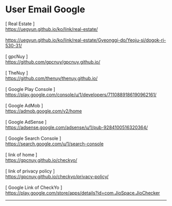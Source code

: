 # User Email Google
[ Real Estate ]
<br>https://uegyun.github.io/ko/link/real-estate/
<br>
<br>https://uegyun.github.io/ko/link/real-estate/Gyeonggi-do/Yeoju-si/dogok-ri-530-31/
<br>
<br>[ gpcNuy ]
<br>https://github.com/gpcnuy/gpcnuy.github.io/
<br>
<br>[ TheNuy ]
<br>https://github.com/thenuy/thenuy.github.io/
<br>
<br>[ Google Play Console ]
<br>https://play.google.com/console/u/1/developers/7110889186190962161/
<br>
<br>[ Google AdMob ]
<br>https://admob.google.com/v2/home
<br>
<br>[ Google AdSense ]
<br>https://adsense.google.com/adsense/u/1/pub-9284100516320364/
<br>
<br>[ Google Search Console ]
<br>https://search.google.com/u/1/search-console
<br>
<br>[ link of home ]
<br>https://gpcnuy.github.io/checkyo/
<br>
<br>[ link of privacy policy ]
<br>https://gpcnuy.github.io/checkyo/privacy-policy/
<br>
<br>[ Google Link of CheckYo ]
<br>https://play.google.com/store/apps/details?id=com.JioSpace.JioChecker
<br><hr>
